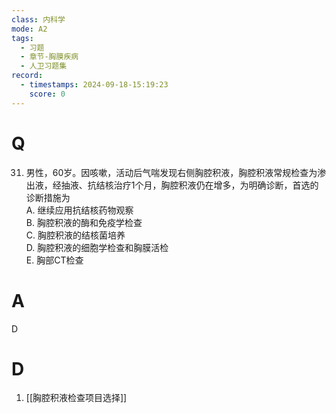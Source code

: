 ```yaml
---
class: 内科学
mode: A2
tags:
  - 习题
  - 章节-胸膜疾病
  - 人卫习题集
record:
  - timestamps: 2024-09-18-15:19:23
    score: 0
---
```


# Q
31. 男性，60岁。因咳嗽，活动后气喘发现右侧胸腔积液，胸腔积液常规检查为渗出液，经抽液、抗结核治疗1个月，胸腔积液仍在增多，为明确诊断，首选的诊断措施为  
A. 继续应用抗结核药物观察  
B. 胸腔积液的酶和免疫学检查  
C. 胸腔积液的结核菌培养  
D. 胸腔积液的细胞学检查和胸膜活检  
E. 胸部CT检查  
# A
D
# D
1. [[胸腔积液检查项目选择]]